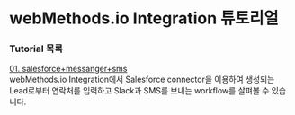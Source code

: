 # webMethods.io Integration 튜토리얼  
  
  
  ### Tutorial 목록  
  [01. salesforce+messanger+sms](./salesforce+messanger+sms/)  
  webMethods.io Integration에서 Salesforce connector을 이용하여 생성되는 Lead로부터 연락처를 입력하고 Slack과 SMS를 보내는 workflow를 살펴볼 수 있습니다.
  
  


